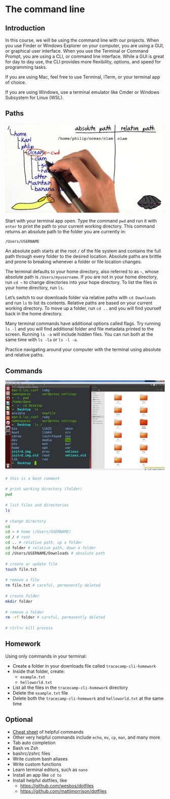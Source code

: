# The command line

## Introduction

In this course, we will be using the command line with our projects. When you use Finder or Windows Explorer on your computer, you are using a GUI, or graphical user interface. When you use the Terminal or Command Prompt, you are using a CLI, or command line interface. While a GUI is great for day to day use, the CLI provides more flexibility, options, and speed for programming tasks.

If you are using Mac, feel free to use Terminal, iTerm, or your terminal app of choice.

If you are using Windows, use a terminal emulator like Cmder or Windows Subsystem for Linux (WSL).

## Paths

[![](../images/maxresdefault-paths.jpg)](https://www.youtube.com/watch?v=ephId3mYu9o)

Start with your terminal app open. Type the command `pwd` and run it with `enter` to print the path to your current working directory. This command returns an absolute path to the folder you are currently in:

```
/Users/USERNAME
```

An absolute path starts at the root `/` of the file system and contains the full path through every folder to the desired location. Absolute paths are brittle and prone to breaking whenever a folder or file location changes.

The terminal defaults to your home directory, also referred to as `~`, whose absolute path is `/Users/myusername`. If you are not in your home directory, run `cd ~` to change directories into your hope directory. To list the files in your home directory, run `ls`.

Let’s switch to our downloads folder via relative paths with `cd Downloads` and run `ls` to list its contents. Relative paths are based on your current working directory. To move up a folder, run `cd ..` and you will find yourself back in the home directory.

Many terminal commands have additional options called flags. Try running `ls -l` and you will find additional folder and file metadata printed to the screen. Running `ls -a` will include hidden files. You can run both at the same time with `ls -la` or `ls -l -a`.

Practice navigating around your computer with the terminal using absolute and relative paths.

## Commands

[![](../images/maxresdefault-linux-cli.jpg)](https://www.youtube.com/watch?v=id3DGvljhT4)

```bash
# this is a bash comment

# print working directory (folder)
pwd

# list files and directories
ls

# change directory
cd
cd ~ # home (/Users/USERNAME)
cd / # root
cd .. # relative path, up a folder
cd folder # relative path, down a folder
cd /Users/USERNAME/Downloads # absolute path

# create or update file
touch file.txt

# remove a file
rm file.txt # careful, permanently deleted

# create folder
mkdir folder

# remove a folder
rm -rf folder # careful, permanently deleted

# ctrl+c kill process
```

## Homework

Using only commands in your terminal:

- Create a folder in your downloads file called `tracecamp-cli-homework`
- Inside that folder, create:
  - `example.txt`
  - `helloworld.txt`
- List all the files in the `tracecamp-cli-homework` directory
- Delete the `example.txt` file
- Delete both the `tracecamp-cli-homework` and `helloworld.txt` at the same time

## Optional

- [Cheat sheet](https://gist.github.com/LeCoupa/122b12050f5fb267e75f) of helpful commands
- Other very helpful commands include `echo`, `mv`, `cp`, `man`, and many more
- Tab auto completion
- Bash vs Zsh
- bashrc/zshrc files
- Write custom bash aliases
- Write custom functions
- Learn terminal editors, such as `nano`
- Install an app like `cd to`
- Install helpful dotfiles, like
  - https://github.com/wesbos/dotfiles
  - https://github.com/mattjmorrison/dotfiles

